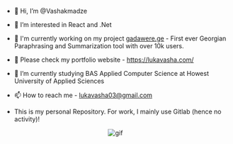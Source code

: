 - 👋 Hi, I’m @Vashakmadze
- 👀 I’m interested in React and .Net
- 📖 I'm currently working on my project [gadawere.ge](https://gadawere.ge/) - First ever Georgian Paraphrasing and Summarization tool with over 10k users.
- 💼 Please check my portfolio website - https://lukavasha.com/
- 🌱 I’m currently studying BAS Applied Computer Science at Howest University of Applied Sciences
- 📫 How to reach me - lukavasha03@gmail.com

- This is my personal Repository. For work, I mainly use Gitlab (hence no activity)!

<p align="center">
  <img src="https://media2.giphy.com/media/CuuSHzuc0O166MRfjt/giphy.gif?cid=ecf05e478e8b3nl2k6hvojucbxsukc2554j3zxqgrrc4sowf&rid=giphy.gif&ct=g" alt="gif" />
</p>


<!---
Vashakmadze/Vashakmadze is a ✨ special ✨ repository because its `README.md` (this file) appears on your GitHub profile.
You can click the Preview link to take a look at your changes.
--->

